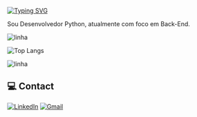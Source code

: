 
[![Typing SVG](https://readme-typing-svg.demolab.com?font=Fira+Code&pause=1000&color=F7F7F7&width=435&lines=Ol%C3%A1!+Eu+sou+Nelson+Silva!+%F0%9F%92%BB%F0%9F%96%90%F0%9F%8F%BC)](https://git.io/typing-svg)


Sou Desenvolvedor Python, atualmente com foco em Back-End.

![linha](https://user-images.githubusercontent.com/73097560/115834477-dbab4500-a447-11eb-908a-139a6edaec5c.gif)

![Top Langs](https://github-readme-stats-git-masterrstaa-rickstaa.vercel.app/api/top-langs/?username=Nelson-Saints&layout=compact&bg_color=000&border_color=30A3DC&title_color=E94D5F&text_color=FFF)

![linha](https://user-images.githubusercontent.com/73097560/115834477-dbab4500-a447-11eb-908a-139a6edaec5c.gif)

## 💻 Contact
[![LinkedIn](https://img.shields.io/badge/LinkedIn-0077B5?style=for-the-badge&logo=linkedin&logoColor=white)](https://www.linkedin.com/in/nelson-silva-santos/) 
[![Gmail](https://img.shields.io/badge/Gmail-333333?style=for-the-badge&logo=gmail&logoColor=red)](mailto:nelsonsilva25contato@gmail.com)



